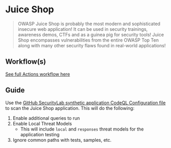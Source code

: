 # Juice Shop

> OWASP Juice Shop is probably the most modern and sophisticated insecure web application!
> It can be used in security trainings, awareness demos, CTFs and as a guinea pig for security tools!
> Juice Shop encompasses vulnerabilities from the entire OWASP Top Ten along with many other security flaws found in real-world applications!

## Workflow(s)

[See full Actions workflow here](./juice-shop.yml)

## Guide

Use the [GitHub SecurityLab synthetic application CodeQL Configuration file](https://github.com/GitHubSecurityLab/CodeQL-Community-Packs/blob/main/configs/synthetics.yml) to scan the Juice Shop application.
This will do the following:

1. Enable additional queries to run
2. Enable Local Threat Models 
    - This will include `local` and `responses` threat models for the application testing
3. Ignore common paths with tests, samples, etc.
